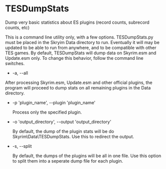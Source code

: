 TESDumpStats
============

Dump very basic statistics about ES plugins (record counts, subrecord counts, etc)

This is a command line utility only, with a few options.  TESDumpStats.py must be placed in the Skryim Data directory to run.  Eventually it will may be updated to be able to run from anywhere, and to be compatible with other TES games.  By default, TESDumpStats will dump data on Skyrim.esm and Update.esm only.  To change this behavior, follow the command line switches.

* -a, --all
 
 After processing Skyrim.esm, Update.esm and other official plugins, the program will proceed to dump stats on all remaining plugins in the Data directory.

* -p 'plugin_name', --plugin 'plugin_name'

  Process only the specified plugin.
  
* -o 'output_directory', --output 'output_directory'

  By default, the dump of the plugin stats will be do Skyrim\Data\TESDumpStats.  Use this to redirect the output.
  
* -s, --split

  By default, the dumps of the plugins will be all in one file.  Use this option to split them into a seperate dump file for each plugin.
